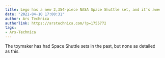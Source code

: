 ```yaml
---
title: Lego has a new 2,354-piece NASA Space Shuttle set, and it’s awesome
date: "2021-04-10 17:00:31"
author: Ars Technica
authorlink: https://arstechnica.com/?p=1755772
tags:
- Ars-Technica
---
```

The toymaker has had Space Shuttle sets in the past, but none as detailed as this.